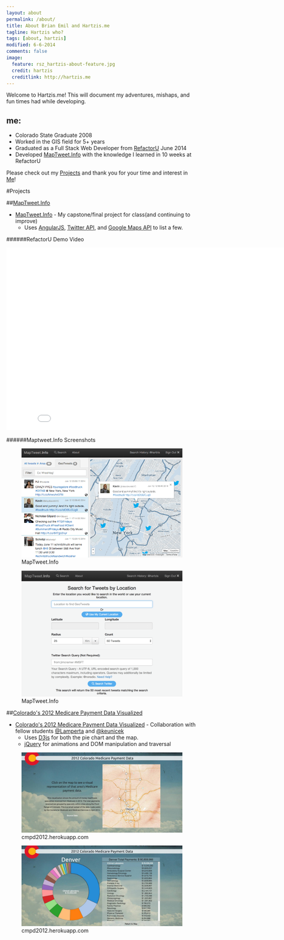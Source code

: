 ```yaml
---
layout: about
permalink: /about/
title: About Brian Emil and Hartzis.me
tagline: Hartzis who?
tags: [about, hartzis]
modified: 6-6-2014
comments: false
image:
  feature: rsz_hartzis-about-feature.jpg
  credit: hartzis
  creditlink: http://hartzis.me
---
```


Welcome to Hartzis.me! This will document my adventures, mishaps, and fun times had while developing.

## me:

* Colorado State Graduate 2008
* Worked in the GIS field for 5+ years
* Graduated as a Full Stack Web Developer from [RefactorU](http://www.refactoru.com) June 2014
* Developed [MapTweet.Info](http://www.maptweet.info) with the knowledge I learned in 10 weeks at RefactorU

Please check out my [Projects](http://www.hartzis.me/projects) and thank you for your time and interest in [Me](http://www.hartzis.me)!

<figure>
<a id="myProjects"></a>
</figure>

#Projects

##[MapTweet.Info](http://www.maptweet.info)
* [MapTweet.Info](http://www.maptweet.info) - My capstone/final project for class(and continuing to improve)
  * Uses [AngularJS](http://www.angularjs.com), [Twitter API](http://dev.twitter.com), and [Google Maps API](https://developers.google.com/maps/) to list a few.

######RefactorU Demo Video

<iframe width="853" height="480" src="//www.youtube.com/embed/1xBC6NJfRnk?rel=0" frameborder="0" allowfullscreen></iframe>

######Maptweet.Info Screenshots

<figure>
    <a href="/images/maptweet-info-ss.png"><img src="/images/maptweet-info-ss.png"></a>
    <figcaption>MapTweet.Info</figcaption>
</figure>
<figure>
    <a href="/images/maptweet-search-ss.png"><img src="/images/maptweet-search-ss.png"></a>
    <figcaption>MapTweet.Info</figcaption>
</figure>

##[Colorado's 2012 Medicare Payment Data Visualized](http://cmpd2012.herokuapp.com)
* [Colorado's 2012 Medicare Payment Data Visualized](http://cmpd2012.herokuapp.com) - Collaboration with fellow students [@Lamperta](http://www.twitter.com/Lamperta) and [@keunicek](http://www.twitter.com/keunicek)
  * Uses [D3js](http://www.d3js.com) for both the pie chart and the map.
  * [jQuery](http://jquery.com) for animations and DOM manipulation and traversal

<figure>
    <a href="/images/cmpd2012-map-ss.jpg"><img src="/images/cmpd2012-map-ss.jpg"></a>
  <figcaption>cmpd2012.herokuapp.com</figcaption>
</figure>
<figure>
    <a href="/images/cmpd2012-info-ss.jpg"><img src="/images/cmpd2012-info-ss.jpg"></a>
    <figcaption>cmpd2012.herokuapp.com</figcaption>
</figure>